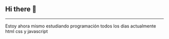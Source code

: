 ## Hi there 👋

---

Estoy ahora mismo estudiando programación todos los dias actualmente html css y javascript
